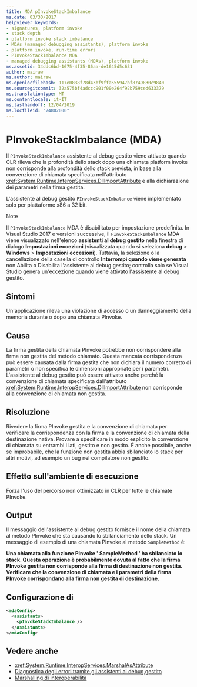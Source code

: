 ```yaml
---
title: MDA pInvokeStackImbalance
ms.date: 03/30/2017
helpviewer_keywords:
- signatures, platform invoke
- stack depth
- platform invoke stack imbalance
- MDAs (managed debugging assistants), platform invoke
- platform invoke, run-time errors
- PInvokeStackImbalance MDA
- managed debugging assistants (MDAs), platform invoke
ms.assetid: 34ddc6bd-1675-4f35-86aa-de1645d5c631
author: mairaw
ms.author: mairaw
ms.openlocfilehash: 117e0838f78d43bf9ffa555947bf8749830c9840
ms.sourcegitcommit: 32a575bf4adccc901f00e264f92b759ced633379
ms.translationtype: MT
ms.contentlocale: it-IT
ms.lasthandoff: 12/04/2019
ms.locfileid: "74802000"
---
```

# <a name="pinvokestackimbalance-mda"></a>PInvokeStackImbalance (MDA)

Il `PInvokeStackImbalance` assistente al debug gestito viene attivato quando CLR rileva che la profondità dello stack dopo una chiamata platform invoke non corrisponde alla profondità dello stack prevista, in base alla convenzione di chiamata specificata nell'attributo <xref:System.Runtime.InteropServices.DllImportAttribute> e alla dichiarazione dei parametri nella firma gestita.

L'assistente al debug gestito `PInvokeStackImbalance` viene implementato solo per piattaforme x86 a 32 bit.

> [!NOTE]
> Il `PInvokeStackImbalance` MDA è disabilitato per impostazione predefinita. In Visual Studio 2017 e versioni successive, il `PInvokeStackImbalance` MDA viene visualizzato nell'elenco **assistenti al debug gestito** nella finestra di dialogo **Impostazioni eccezioni** (visualizzata quando si seleziona **debug** > **Windows** > **Impostazioni eccezioni**). Tuttavia, la selezione o la cancellazione della casella di controllo **Interrompi quando viene generata** non Abilita o Disabilita l'assistente al debug gestito; controlla solo se Visual Studio genera un'eccezione quando viene attivato l'assistente al debug gestito.

## <a name="symptoms"></a>Sintomi

Un'applicazione rileva una violazione di accesso o un danneggiamento della memoria durante o dopo una chiamata PInvoke.

## <a name="cause"></a>Causa

La firma gestita della chiamata PInvoke potrebbe non corrispondere alla firma non gestita del metodo chiamato.  Questa mancata corrispondenza può essere causata dalla firma gestita che non dichiara il numero corretto di parametri o non specifica le dimensioni appropriate per i parametri.  L'assistente al debug gestito può essere attivato anche perché la convenzione di chiamata specificata dall'attributo <xref:System.Runtime.InteropServices.DllImportAttribute> non corrisponde alla convenzione di chiamata non gestita.

## <a name="resolution"></a>Risoluzione

Rivedere la firma PInvoke gestita e la convenzione di chiamata per verificare la corrispondenza con la firma e la convenzione di chiamata della destinazione nativa.  Provare a specificare in modo esplicito la convenzione di chiamata su entrambi i lati, gestito e non gestito. È anche possibile, anche se improbabile, che la funzione non gestita abbia sbilanciato lo stack per altri motivi, ad esempio un bug nel compilatore non gestito.

## <a name="effect-on-the-runtime"></a>Effetto sull'ambiente di esecuzione

Forza l'uso del percorso non ottimizzato in CLR per tutte le chiamate PInvoke.

## <a name="output"></a>Output

Il messaggio dell'assistente al debug gestito fornisce il nome della chiamata al metodo PInvoke che sta causando lo sbilanciamento dello stack. Un messaggio di esempio di una chiamata PInvoke al metodo `SampleMethod` è:

**Una chiamata alla funzione PInvoke ' SampleMethod ' ha sbilanciato lo stack. Questa operazione è probabilmente dovuta al fatto che la firma PInvoke gestita non corrisponde alla firma di destinazione non gestita. Verificare che la convenzione di chiamata e i parametri della firma PInvoke corrispondano alla firma non gestita di destinazione.**

## <a name="configuration"></a>Configurazione di

```xml
<mdaConfig>
  <assistants>
    <pInvokeStackImbalance />
  </assistants>
</mdaConfig>
```

## <a name="see-also"></a>Vedere anche

- <xref:System.Runtime.InteropServices.MarshalAsAttribute>
- [Diagnostica degli errori tramite gli assistenti al debug gestito](diagnosing-errors-with-managed-debugging-assistants.md)
- [Marshalling di interoperabilità](../interop/interop-marshaling.md)
